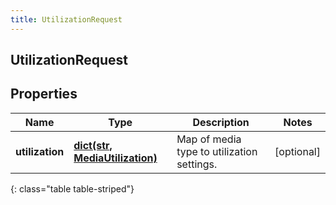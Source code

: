 ```yaml
---
title: UtilizationRequest
---
```

## UtilizationRequest

## Properties

|Name | Type | Description | Notes|
|------------ | ------------- | ------------- | -------------|
| **utilization** | [**dict(str, MediaUtilization)**](MediaUtilization.html) | Map of media type to utilization settings. | [optional] |
{: class="table table-striped"}


